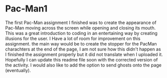 # Pac-Man1
The first Pac-Man assignment I finished was to create the appearance of Pac-Man moving across the screen while opening and closing its mouth. This was a great introduction to coding in an entertaining way by creating illusions for the user. I Have a lot of room for improvement on this assignment. the main way would be to create the stopper for the PacMan charachters at the end of the page, I am not sure how this didn't happen as I finished the assignment properly but it did not translate when I uploaded it. Hopefully I can update this readme file soon with the corrected version of the activity. I would also like to add the option to send ghosts onto the page (eventually). 
